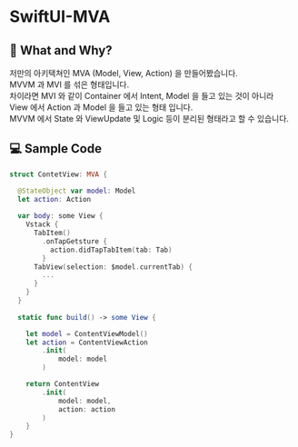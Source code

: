 # SwiftUI-MVA

## 🤔 What and Why?
저만의 아키택쳐인 MVA (Model, View, Action) 을 만들어봤습니다.  
MVVM 과 MVI 를 섞은 형태입니다.  
차이라면 MVI 와 같이 Container 에서 Intent, Model 을 들고 있는 것이 아니라  
View 에서 Action 과 Model 을 들고 있는 형태 입니다.  
MVVM 에서 State 와 ViewUpdate 및 Logic 등이 분리된 형태라고 할 수 있습니다.

## 💻 Sample Code
```Swift
struct ContetView: MVA {

  @StateObject var model: Model
  let action: Action
  
  var body: some View {
    Vstack {
      TabItem()
        .onTapGetsture {
          action.didTapTabItem(tab: Tab)
        }
      TabView(selection: $model.currentTab) {
        ...
      }
    }
  }
  
  static func build() -> some View {

    let model = ContentViewModel()
    let action = ContentViewAction
        .init(
            model: model
        )

    return ContentView
        .init(
            model: model,
            action: action
        )
    }
}
```
